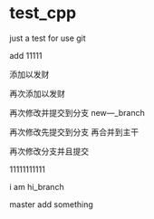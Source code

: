 # test_cpp
just a test for use git


add  11111

添加以发财

再次添加以发财

再次修改并提交到分支  new—_branch

再次修改先提交到分支  再合并到主干

再次修改分支并且提交




11111111111


i am hi_branch

master add something